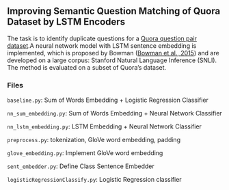 ## Improving Semantic Question Matching of Quora Dataset by LSTM Encoders

The task is to identify duplicate questions for a [Quora question pair dataset](https://www.kaggle.com/c/quora-question-pairs).A neural network model
with LSTM sentence embedding is implemented, which is proposed by Bowman ([Bowman et al., 2015](https://nlp.stanford.edu/pubs/snli_paper.pdf)) and are developed on a large
corpus: Stanford Natural Language Inference (SNLI). The method is evaluated on a subset of Quora’s dataset.

### Files
`baseline.py`: Sum of Words Embedding + Logistic Regression Classifier

`nn_sum_embedding.py`: Sum of Words Embedding + Neural Network Classifier

`nn_lstm_embedding.py`: LSTM Embedding + Neural Network Classifier

`preprocess.py`: tokenization, GloVe word embedding, padding

`glove_embedding.py`: Implement GloVe word embedding

`sent_embedder.py`: Define Class Sentence Embedder

`logisticRegressionClassify.py`: Logistic Regression classifier

